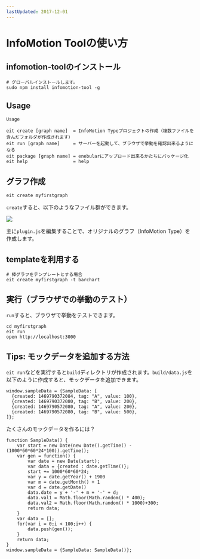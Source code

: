 ```yaml
---
lastUpdated: 2017-12-01
---
```


InfoMotion Toolの使い方
===================

infomotion-toolのインストール
----------------------

```
# グローバルインストールします。
sudo npm install infomotion-tool -g
```

Usage
-----

```
Usage

eit create [graph name]  = InfoMotion Typeプロジェクトの作成（複数ファイルを含んだフォルダが作成されます）
eit run [graph name]     = サーバーを起動して、ブラウザで挙動を確認出来るようになる
eit package [graph name] = enebularにアップロード出来るかたちにパッケージ化
eit help                 = help
```

グラフ作成
-----

```
eit create myfirstgraph
```

`create`すると、以下のようなファイル群ができます。

![](/_asset/images/enebular-developers-infomotion-type-directory.png)

主に`plugin.js`を編集することで、オリジナルのグラフ（InfoMotion Type）を作成します。

templateを利用する
-------------

```
# 棒グラフをテンプレートとする場合
eit create myfirstgraph -t barchart
```

実行（ブラウザでの挙動のテスト）
----------------

`run`すると、ブラウザで挙動をテストできます。

```
cd myfirstgraph
eit run
open http://localhost:3000
```

Tips: モックデータを追加する方法
-------------------

`eit run`などを実行すると`build`ディレクトリが作成されます。`build/data.js`を以下のように作成すると、モックデータを追加できます。

```
window.sampleData = {SampleData: [
  {created: 1469790372084, tag: "A", value: 100},
  {created: 1469790372080, tag: "B", value: 200},
  {created: 1469790572080, tag: "A", value: 200},
  {created: 1469790572080, tag: "B", value: 500},
]};
```

たくさんのモックデータを作るには？

```
function SampleData() {
    var start = new Date(new Date().getTime() - (1000*60*60*24*100)).getTime();
    var gen = function() {
        var date = new Date(start);
        var data = {created : date.getTime()};
        start += 1000*60*60*24;
        var y = date.getYear() + 1900
        var m = date.getMonth() + 1
        var d = date.getDate()
        data.date = y + '-' + m + '-' + d;
        data.val1 = Math.floor(Math.random() * 400);
        data.val2 = Math.floor(Math.random() * 1000)+300;
        return data;
    }
    var data = [];
    for(var i = 0;i < 100;i++) {
        data.push(gen());
    }
    return data;
}
window.sampleData = {SampleData: SampleData()};
```
